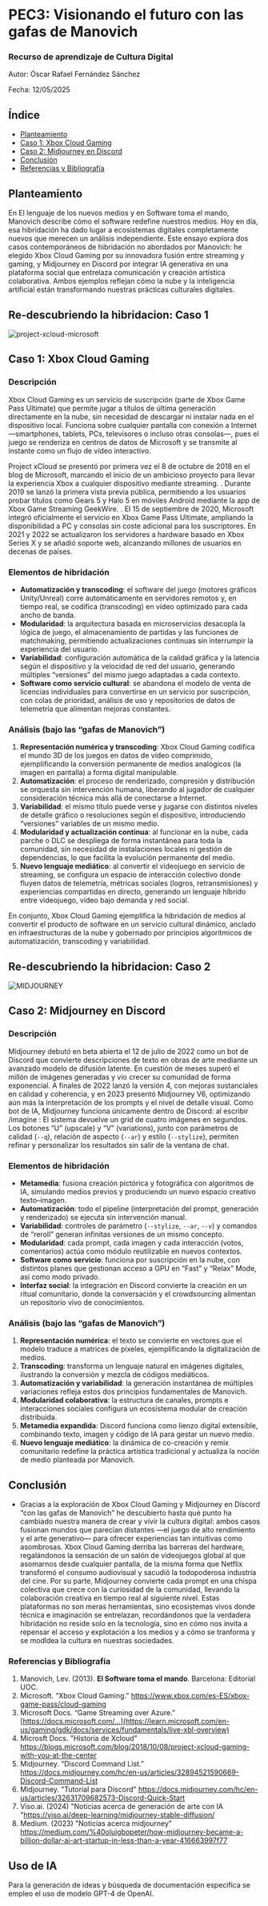 # PEC3: Visionando el futuro con las gafas de Manovich 

### Recurso de aprendizaje de Cultura Digital 


Autor: Óscar Rafael Fernández Sánchez


Fecha: 12/05/2025

## Índice
- [Planteamiento](#planteamiento)
- [Caso 1: Xbox Cloud Gaming](#caso-1-xbox-cloud-gaming)
- [Caso 2: Midjourney en Discord](#caso-2-midjourney-en-discord)
- [Conclusión](#conclusión)
- [Referencias y Bibliografía](#referencias-y-bibliografía)


## Planteamiento
En El lenguaje de los nuevos medios y en Software toma el mando, Manovich describe cómo el software redefine nuestros medios. Hoy en día, esa hibridación ha dado lugar a ecosistemas digitales completamente nuevos que merecen un análisis independiente. Este ensayo explora dos casos contemporáneos de hibridación no abordados por Manovich: he elegido Xbox Cloud Gaming por su innovadora fusión entre streaming y gaming, y Midjourney en Discord por integrar IA generativa en una plataforma social que entrelaza comunicación y creación artística colaborativa. Ambos ejemplos reflejan cómo la nube y la inteligencia artificial están transformando nuestras prácticas culturales digitales.


## Re-descubriendo la hibridacion: Caso 1
![project-xcloud-microsoft](https://github.com/user-attachments/assets/4bf47907-99fd-47df-b3bd-6d085703eca7)

## Caso 1: Xbox Cloud Gaming

### Descripción
Xbox Cloud Gaming es un servicio de suscripción (parte de Xbox Game Pass Ultimate) que permite jugar a títulos de última generación directamente en la nube, sin necesidad de descargar ni instalar nada en el dispositivo local. Funciona sobre cualquier pantalla con conexión a Internet —smartphones, tablets, PCs, televisores o incluso otras consolas—, pues el juego se renderiza en centros de datos de Microsoft y se transmite al instante como un flujo de vídeo interactivo.

Project xCloud se presentó por primera vez el 8 de octubre de 2018 en el blog de Microsoft, marcando el inicio de un ambicioso proyecto para llevar la experiencia Xbox a cualquier dispositivo mediante streaming.
. Durante 2019 se lanzó la primera vista previa pública, permitiendo a los usuarios probar títulos como Gears 5 y Halo 5 en móviles Android mediante la app de Xbox Game Streaming GeekWire.
. El 15 de septiembre de 2020, Microsoft integró oficialmente el servicio en Xbox Game Pass Ultimate, ampliando la disponibilidad a PC y consolas sin coste adicional para los suscriptores. En 2021 y 2022 se actualizaron los servidores a hardware basado en Xbox Series X y se añadió soporte web, alcanzando millones de usuarios en decenas de países.

### Elementos de hibridación
- **Automatización y transcoding**: el software del juego (motores gráficos Unity/Unreal) corre automáticamente en servidores remotos y, en tiempo real, se codifica (transcoding) en vídeo optimizado para cada ancho de banda.  
- **Modularidad**: la arquitectura basada en microservicios desacopla la lógica de juego, el almacenamiento de partidas y las funciones de matchmaking, permitiendo actualizaciones continuas sin interrumpir la experiencia del usuario.  
- **Variabilidad**: configuración automática de la calidad gráfica y la latencia según el dispositivo y la velocidad de red del usuario, generando múltiples “versiones” del mismo juego adaptadas a cada contexto.  
- **Software como servicio cultural**: se abandona el modelo de venta de licencias individuales para convertirse en un servicio por suscripción, con colas de prioridad, análisis de uso y repositorios de datos de telemetría que alimentan mejoras constantes.

### Análisis (bajo las “gafas de Manovich”)
1. **Representación numérica y transcoding**: Xbox Cloud Gaming codifica el mundo 3D de los juegos en datos de vídeo comprimido, ejemplificando la conversión permanente de medios analógicos (la imagen en pantalla) a forma digital manipulable.  
2. **Automatización**: el proceso de renderizado, compresión y distribución se orquesta sin intervención humana, liberando al jugador de cualquier consideración técnica más allá de conectarse a Internet.  
3. **Variabilidad**: el mismo título puede verse y jugarse con distintos niveles de detalle gráfico o resoluciones según el dispositivo, introduciendo “versiones” variables de un mismo medio.  
4. **Modularidad y actualización continua**: al funcionar en la nube, cada parche o DLC se despliega de forma instantánea para toda la comunidad, sin necesidad de instalaciones locales ni gestión de dependencias, lo que facilita la evolución permanente del medio.  
5. **Nuevo lenguaje mediático**: al convertir el videojuego en servicio de streaming, se configura un espacio de interacción colectivo donde fluyen datos de telemetría, métricas sociales (logros, retransmisiones) y experiencias compartidas en directo, generando un lenguaje híbrido entre videojuego, vídeo bajo demanda y red social.

En conjunto, Xbox Cloud Gaming ejemplifica la hibridación de medios al convertir el producto de software en un servicio cultural dinámico, anclado en infraestructuras de la nube y gobernado por principios algorítmicos de automatización, transcoding y variabilidad.  

## Re-descubriendo la hibridacion: Caso 2

![MIDJOURNEY](https://github.com/user-attachments/assets/7b30b65f-668e-4fae-9426-48eb31ca94c1)


## Caso 2: Midjourney en Discord

### Descripción
Midjourney debutó en beta abierta el 12 de julio de 2022 como un bot de Discord que convierte descripciones de texto en obras de arte mediante un avanzado modelo de difusión latente. En cuestión de meses superó el millón de imágenes generadas y vio crecer su comunidad de forma exponencial. A finales de 2022 lanzó la versión 4, con mejoras sustanciales en calidad y coherencia, y en 2023 presentó Midjourney V6, optimizando aún más la interpretación de los prompts y el nivel de detalle visual. Como bot de IA, Midjourney funciona únicamente dentro de Discord: al escribir  /imagine <tu prompt>: El sistema devuelve un grid de cuatro imágenes en segundos. Los botones “U” (upscale) y “V” (variations), junto con parámetros de calidad (`--q`), relación de aspecto (`--ar`) y estilo (`--stylize`), permiten refinar y personalizar los resultados sin salir de la ventana de chat.


### Elementos de hibridación
- **Metamedia**: fusiona creación pictórica y fotográfica con algoritmos de IA, simulando medios previos y produciendo un nuevo espacio creativo texto–imagen.  
- **Automatización**: todo el pipeline (interpretación del prompt, generación y renderizado) se ejecuta sin intervención manual.  
- **Variabilidad**: controles de parámetro (`--stylize`, `--ar`, `--v`) y comandos de “reroll” generan infinitas versiones de un mismo concepto.  
- **Modularidad**: cada prompt, cada imagen y cada interacción (votos, comentarios) actúa como módulo reutilizable en nuevos contextos.  
- **Software como servicio**: funciona por suscripción en la nube, con distintos planes que gestionan acceso a GPU en “Fast” y “Relax” Mode, así como modo privado.  
- **Interfaz social**: la integración en Discord convierte la creación en un ritual comunitario, donde la conversación y el crowdsourcing alimentan un repositorio vivo de conocimientos.

### Análisis (bajo las “gafas de Manovich”)
1. **Representación numérica**: el texto se convierte en vectores que el modelo traduce a matrices de píxeles, ejemplificando la digitalización de medios.  
2. **Transcoding**: transforma un lenguaje natural en imágenes digitales, ilustrando la conversión y mezcla de códigos mediáticos.  
3. **Automatización y variabilidad**: la generación instantánea de múltiples variaciones refleja estos dos principios fundamentales de Manovich.  
4. **Modularidad colaborativa**: la estructura de canales, prompts e interacciones sociales configura un ecosistema modular de creación distribuida.  
5. **Metamedia expandida**: Discord funciona como lienzo digital extensible, combinando texto, imagen y código de IA para gestar un nuevo medio.  
6. **Nuevo lenguaje mediático**: la dinámica de co-creación y remix comunitario redefine la práctica artística tradicional y actualiza la noción de medio planteada por Manovich.

## Conclusión
- Gracias a la exploración de Xbox Cloud Gaming y Midjourney en Discord “con las gafas de Manovich” he descubierto hasta qué punto ha cambiado nuestra manera de crear y vivir la cultura digital: ambos casos fusionan mundos que parecían distantes —el juego de alto rendimiento y el arte generativo— para ofrecer experiencias tan intuitivas como asombrosas. Xbox Cloud Gaming derriba las barreras del hardware, regalándonos la sensación de un salón de videojuegos global al que asomarnos desde cualquier pantalla, de la misma forma que Netflix transformó el consumo audiovisual y sacudió la todopoderosa industria del cine. Por su parte, Midjourney convierte cada prompt en una chispa colectiva que crece con la curiosidad de la comunidad, llevando la colaboración creativa en tiempo real al siguiente nivel. Estas plataformas no son meras herramientas, sino ecosistemas vivos donde técnica e imaginación se entrelazan, recordándonos que la verdadera hibridación no reside solo en la tecnología, sino en cómo nos invita a repensar el acceso y explotación a los medios y a cómo se tranforma y se modldea la cultura en nuestras sociedades.
 


### Referencias y Bibliografía

1. Manovich, Lev. (2013). **El Software toma el mando**. Barcelona: Editorial UOC.
2. Microsoft. “Xbox Cloud Gaming.” https://www.xbox.com/es-ES/xbox-game-pass/cloud-gaming
3. Microsoft Docs. “Game Streaming over Azure.” [https://docs.microsoft.com/…](https://learn.microsoft.com/en-us/gaming/gdk/docs/services/fundamentals/live-xbl-overview)
4. Microsft Docs. "Historia de Xcloud" https://blogs.microsoft.com/blog/2018/10/08/project-xcloud-gaming-with-you-at-the-center
5. Midjourney. “Discord Command List.” https://docs.midjourney.com/hc/en-us/articles/32894521590669-Discord-Command-List
6. Midjourney. "Tutorial para Discord" https://docs.midjourney.com/hc/en-us/articles/32631709682573-Discord-Quick-Start
7. Viso.ai. (2024) "Noticias acerca de generación de arte con IA "https://viso.ai/deep-learning/midjourney-stable-diffusion/
8. Medium. (2023) "Noticias acerca midjourney" https://medium.com/%40oluigbopeter/how-midjourney-became-a-billion-dollar-ai-art-startup-in-less-than-a-year-416663997f77

## Uso de IA

Para la generación de ideas y búsqueda de documentación especifica se empleo el uso de modelo GPT-4 de OpenAI.

